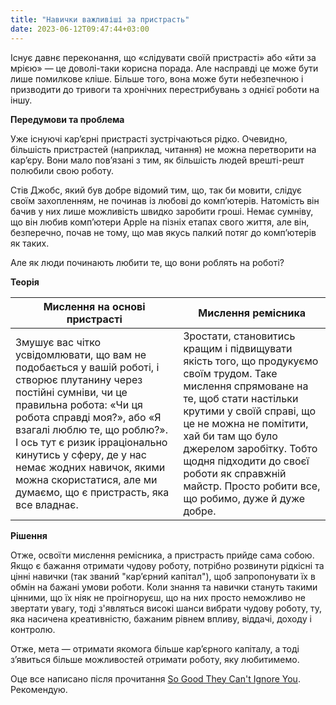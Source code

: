 ```yaml
---
title: "Навички важливіші за пристрасть"
date: 2023-06-12T09:47:44+03:00
---
```


Існує давнє переконання, що «слідувати своїй пристрасті» або «йти за мрією» — це доволі-таки корисна порада. Але насправді це може бути лише помилкове кліше. Більше того, вона може бути небезпечною і призводити до тривоги та хронічних перестрибувань з однієї роботи на іншу.

**Передумови та проблема**

Уже існуючі кар’єрні пристрасті зустрічаються рідко. Очевидно, більшість пристрастей (наприклад, читання) не можна перетворити на кар’єру. Вони мало пов’язані з тим, як більшість людей врешті-решт полюбили свою роботу.

Стів Джобс, який був добре відомий тим, що, так би мовити, слідує своїм захопленням, не починав із любові до комп’ютерів. Натомість він бачив у них лише можливість швидко заробити гроші. Немає сумніву, що він любив комп’ютери Apple на пізніх етапах свого життя, але він, безперечно, почав не тому, що мав якусь палкий потяг до комп’ютерів як таких.

Але як люди починають любити те, що вони роблять на роботі?

**Теорія**

| Мислення на основі пристрасті | Мислення ремісника |
| -------- | -------- |
| Змушує вас чітко усвідомлювати, що вам не подобається у вашій роботі, і створює плутанину через постійні сумніви, чи це правильна робота: «Чи ця робота справді моя?», або «Я взагалі люблю те, що роблю?». І ось тут є ризик ірраціонально кинутись у сферу, де у нас немає жодних навичок, якими можна скористатися, але ми думаємо, що є пристрасть, яка все владнає. | Зростати, становитись кращим і підвищувати якість того, що продукуємо своїм трудом. Таке мислення спрямоване на те, щоб стати настільки крутими у своїй справі, що це не можна не помітити, хай би там що було джерелом заробітку. Тобто щодня підходити до своєї роботи як справжній майстр. Просто робити все, що робимо, дуже й дуже добре. |

**Рішення**

Отже, освоїти мислення ремісника, а пристрасть прийде сама собою. Якщо є бажання отримати чудову роботу, потрібно розвинути рідкісні та цінні навички (так званий "кар’єрний капітал"), щоб запропонувати їх в обмін на бажані умови роботи. Коли знання та навички стануть такими цінними, що їх ніяк не проігноруєш, що на них просто неможливо не звертати увагу, тоді з'являться високі шанси вибрати чудову роботу, ту, яка насичена креативністю, бажаним рівнем впливу, віддачі, доходу і контролю.

Отже, мета — отримати якомога більше кар’єрного капіталу, а тоді з’явиться більше можливостей отримати роботу, яку любитимемо.

Оце все написано після прочитання [So Good They Can't Ignore You](https://www.goodreads.com/book/show/13525945-so-good-they-can-t-ignore-you). Рекомендую.
